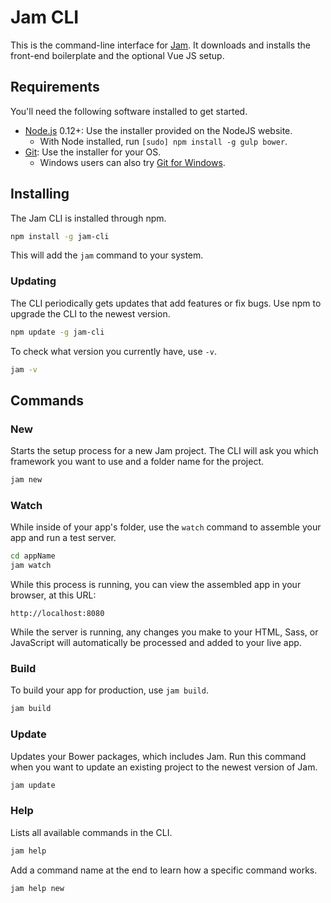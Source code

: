 # Jam CLI

This is the command-line interface for [Jam](http://getjam.io). It downloads and installs the front-end boilerplate and the optional Vue JS setup.

## Requirements

You'll need the following software installed to get started.

  * [Node.js](http://nodejs.org) 0.12+: Use the installer provided on the NodeJS website.
    * With Node installed, run `[sudo] npm install -g gulp bower`.
  * [Git](http://git-scm.com/downloads): Use the installer for your OS.
    * Windows users can also try [Git for Windows](http://git-for-windows.github.io/).

## Installing

The Jam CLI is installed through npm.

```bash
npm install -g jam-cli
```

This will add the `jam` command to your system.

### Updating

The CLI periodically gets updates that add features or fix bugs. Use npm to upgrade the CLI to the newest version.

```bash
npm update -g jam-cli
```

To check what version you currently have, use `-v`.

```bash
jam -v
```

## Commands

### New

Starts the setup process for a new Jam project. The CLI will ask you which framework you want to use and a folder name for the project.

```bash
jam new
```

### Watch

While inside of your app's folder, use the `watch` command to assemble your app and run a test server.

```bash
cd appName
jam watch
```

While this process is running, you can view the assembled app in your browser, at this URL:

```
http://localhost:8080
```

While the server is running, any changes you make to your HTML, Sass, or JavaScript will automatically be processed and added to your live app.

### Build

To build your app for production, use `jam build`.

```bash
jam build
```

### Update

Updates your Bower packages, which includes Jam. Run this command when you want to update an existing project to the newest version of Jam.

```bash
jam update
```

### Help

Lists all available commands in the CLI.

```bash
jam help
```

Add a command name at the end to learn how a specific command works.

```bash
jam help new
```
